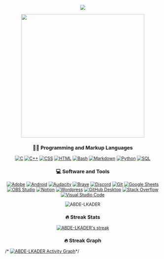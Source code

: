 <p align="center">
    <img src="https://readme-typing-svg.demolab.com/?lines=Hi%20I'm%20ABDE-LKADER;I%20Love%20To%20Code;Always%20I%20Learn%20New%20Things&font=Fira%20Code&center=true&width=440&height=45&color=FFF400FF&vCenter=true&pause=1000&size=22" /></a>
</p>

<!-- Social icons section -->
<!--p align="center">
  <a href=""><img width="32px" alt="Linkedin" title="Linkedin" src=""/></a>
  &#8287;&#8287;&#8287;&#8287;&#8287;
  <a href=""><img width="32px" alt="Twitter" title="Twitter" src=""/></a>
  &#8287;&#8287;&#8287;&#8287;&#8287;
  <a href="" alt="Discord" title="Discord"><img width="32px" src=""/></a>
  &#8287;&#8287;&#8287;&#8287;&#8287;
  <a href=""><img width="32px" alt="Instagram" title="Instagram" src=""></a>
  &#8287;&#8287;&#8287;&#8287;&#8287;
  <a href=""><img width="32px" alt="Facebook" title="Facebook" src=""/></a>
  &#8287;&#8287;&#8287;&#8287;&#8287;
</p>
-->

<p align="center">
<img align="center" width="400" src="https://media.tenor.com/o-wNCEq_6f0AAAAS/pompo-the-cinephile-typing-fast.gif">
</p>

<p align="center">
  <h3 align="center">👨‍💻 Programming and Markup Languages</h3>

  <p align="center">
      <a href="https://github.com/search?q=user%3AABDE-LKADER+language%3Ac"><img alt="C" src="https://custom-icon-badges.demolab.com/badge/C-03599C.svg?logo=c-in-hexagon&logoColor=white"></a>
      <a href="https://github.com/search?q=user%3AABDE-LKADER+language%3Acpp"><img alt="C++" src="https://custom-icon-badges.demolab.com/badge/C++-9C033A.svg?logo=cpp2&logoColor=white"></a>
      <a href="https://github.com/search?q=user%3AABDE-LKADER+language%3Acss"><img alt="CSS" src="https://img.shields.io/badge/CSS-1572B6.svg?logo=css3&logoColor=white"></a>
      <a href="https://github.com/search?q=user%3AABDE-LKADER+language%3Ahtml"><img alt="HTML" src="https://img.shields.io/badge/HTML-E34F26.svg?logo=html5&logoColor=white"></a>
       <a href="https://github.com/search?q=user%3AABDE-LKADER+language%3Abash"><img alt="Bash" src="https://img.shields.io/badge/Bash-121011.svg?logo=gnu-bash&logoColor=white"></a>
      <a href="https://github.com/search?q=user%3AABDE-LKADER+language%3Amarkdown"><img alt="Markdown" src="https://img.shields.io/badge/Markdown-000000.svg?logo=markdown&logoColor=white"></a>
      <a href="https://github.com/search?q=user%3AABDE-LKADER+language%3Apython"><img alt="Python" src="https://img.shields.io/badge/Python-14354C.svg?logo=python&logoColor=white"></a>
      <a href="https://github.com/search?q=user%3AABDE-LKADER+language%3Asql"><img alt="SQL" src="https://custom-icon-badges.demolab.com/badge/SQL-025E8C.svg?logo=database&logoColor=white"></a>
  </p>

  <h3 align="center">💻 Software and Tools</h3>

  <p align="center">
      <a href="#"><img alt="Adobe" src="https://img.shields.io/badge/Adobe-FF0000.svg?logo=adobe&logoColor=white"></a>
      <a href="#"><img alt="Android" src="https://img.shields.io/badge/Android-3DDC84?logo=android&logoColor=white"></a>
      <a href="#"><img alt="Audacity" src="https://img.shields.io/badge/-Audacity-0000CC?logo=audacity&logoColor=white"></a>
      <a href="#"><img alt="Brave" src="https://img.shields.io/badge/-Brave-FB542B?logo=brave&logoColor=white"></a>
      <a href="#"><img alt="Discord" src="https://img.shields.io/badge/-Discord-5865F2.svg?logo=discord&logoColor=white"></a>
      <a href="#"><img alt="Git" src="https://img.shields.io/badge/Git-F05033.svg?logo=git&logoColor=white"></a>
      <a href="#"><img alt="Google Sheets" src="https://img.shields.io/badge/Sheets-34A853.svg?logo=google%20sheets&logoColor=white"></a>
      <a href="#"><img alt="OBS Studio" src="https://img.shields.io/badge/-OBS-302E31?logo=obs-studio&logoColor=white"></a>
      <a href="#"><img alt="Notion" src="https://img.shields.io/badge/Notion-010101.svg?logo=notion&logoColor=white"></a>
      <a href="#"><img alt="Wordpress" src="https://img.shields.io/badge/Wordpress-21759B?logo=wordpress&logoColor=white"></a>
      <a href="#"><img alt="GitHub Desktop" src="https://img.shields.io/badge/GitHub%20Desktop-8034A9.svg?logo=github&logoColor=white"></a>
      <a href="#"><img alt="Stack Overflow" src="https://img.shields.io/badge/-Stack%20Overflow-FE7A16?logo=stack-overflow&logoColor=white"></a>
      <a href="#"><img alt="Visual Studio Code" src="https://img.shields.io/badge/Visual%20Studio%20Code-0078d7.svg?logo=visual-studio-code&logoColor=white"></a>
  </p>
</p>

<p align="center" border-radius: 10px> <img src="https://komarev.com/ghpvc/?username=ABDE-LKADER&label=Profile%20views&color=0e75b6&style=flat" alt="ABDE-LKADER" /> </p>

  <h3 align="center">🔥 Streak Stats</h3>
  <p align="center">
    <a href="https://github.com/ABDE-LKADER/github-readme-streak-stats">
      <img title="🔥 Get streak stats for your profile at git.io/streak-stats" alt="ABDE-LKADER's streak" src="https://streak-stats.demolab.com/?user=ABDE-LKADER&theme=monokai-metallian&hide_border=true"/>
    </a>
    <h3 align="center">🔥 Streak Graph</h3>
  
/*  <a href="https://github.com/ABDE-LKADER/github-readme-activity-graph"><img alt="ABDE-LKADER Activity Graph" src="https://github-readme-activity-graph.cyclic.app/graph/?username=ABDE-LKADER&bg_color=1F222E&color=F8D866&line=F85D7F&point=FFFFFF&hide_border=true" /></a>*/
